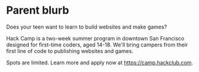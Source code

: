 # Parent blurb

Does your teen want to learn to build websites and make games?

Hack Camp is a two-week summer program in downtown San Francisco designed for first-time coders, aged 14-18. We'll bring campers from their first line of code to publishing websites and games.

Spots are limited. Learn more and apply now at https://camp.hackclub.com.

